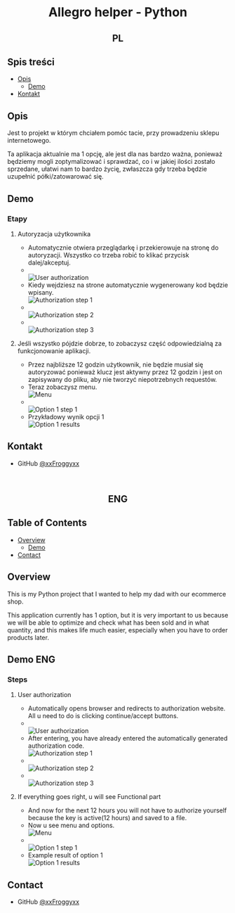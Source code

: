 <h1 align="center">Allegro helper - Python</h1>
<h2 align="center">PL</h2>

## Spis treści

- [Opis](#Opis)
  - [Demo](#demo)
- [Kontakt](#kontakt) 


## Opis

Jest to projekt w którym chciałem pomóc tacie, przy prowadzeniu sklepu internetowego. <p>Ta aplikacja aktualnie ma 1 opcję, ale jest dla nas bardzo ważna, ponieważ będziemy mogli zoptymalizować i sprawdzać, co i w jakiej ilości zostało sprzedane, ułatwi nam to bardzo życię, zwłaszcza gdy trzeba będzie uzupełnić półki/zatowarować się.</p>

## Demo
### Etapy
1. Autoryzacja użytkownika
   - Automatycznie otwiera przeglądarkę i przekierowuje na stronę do autoryzacji. Wszystko co trzeba robić to klikać przycisk dalej/akceptuj.</br>
   - </br>![User authorization](static/1.PNG)
   -  Kiedy wejdziesz na strone automatycznie wygenerowany kod będzie wpisany.</br> ![Authorization step 1](static/2.PNG)
   - </br>![Authorization step 2](static/3.PNG)
   - </br>![Authorization step 3](static/4.PNG)

2. Jeśli wszystko pójdzie dobrze, to zobaczysz część odpowiedzialną za funkcjonowanie aplikacji.
   - Przez najbliższe 12 godzin użytkownik, nie będzie musiał się autoryzować ponieważ klucz jest aktywny przez 12 godzin i jest on zapisywany do pliku, aby nie tworzyć niepotrzebnych requestów.
   - Teraz zobaczysz menu.</br>![Menu](static/5.PNG)
   - </br>![Option 1 step 1](static/6.PNG)
   - Przykładowy wynik opcji 1</br>![Option 1 results](static/7.PNG)

## Kontakt

- GitHub [@xxFroggyxx](https://github.com/xxFroggyxx/)

<br/>
<h2 align="center">ENG</h2>

## Table of Contents

- [Overview](#overview)
  - [Demo](#demo-eng)
- [Contact](#contact) 


## Overview

This is my Python project that I wanted to help my dad with our ecommerce shop. <p>This application currently has 1 option, but it is very important to us because we will be able to optimize and check what has been sold and in what quantity, and this makes life much easier, especially when you have to order products later.</p>

## Demo ENG
### Steps
1. User authorization
    - Automatically opens browser and redirects to authorization website. All u need to do is clicking continue/accept buttons.</br>
   - </br>![User authorization](static/1.PNG)
   - After entering, you have already entered the automatically generated authorization code.</br> ![Authorization step 1](static/2.PNG)
   - </br>![Authorization step 2](static/3.PNG)
   - </br>![Authorization step 3](static/4.PNG)

2. If everything goes right, u will see Functional part
   - And now for the next 12 hours you will not have to authorize yourself because the key is active(12 hours) and saved to a file.
   - Now u see menu and options.</br>![Menu](static/5.PNG)
   - </br>![Option 1 step 1](static/6.PNG)
   - Example result of option 1</br>![Option 1 results](static/7.PNG)

## Contact

- GitHub [@xxFroggyxx](https://github.com/xxFroggyxx/)

